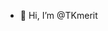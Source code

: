- 👋 Hi, I’m @TKmerit


<!---
TKmerit/TKmerit is a ✨ special ✨ repository because its `README.md` (this file) appears on your GitHub profile.
You can click the Preview link to take a look at your changes.
--->
